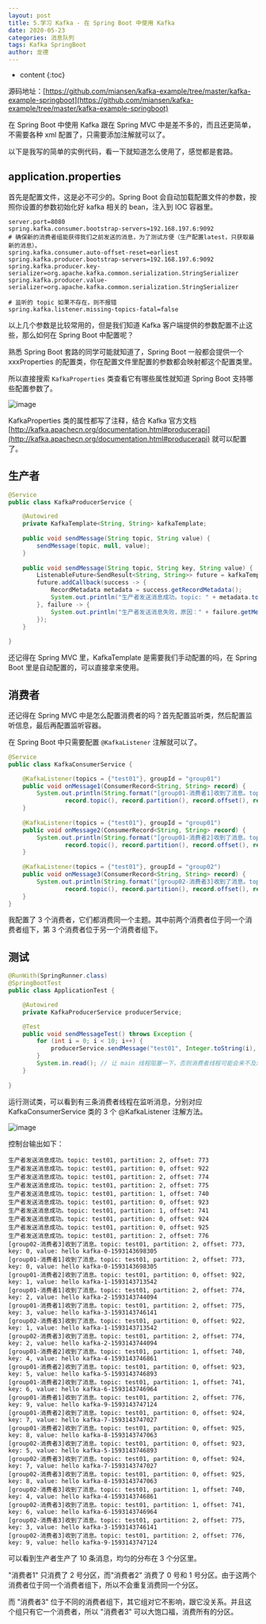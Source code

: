 ```yaml
---
layout: post
title: 5.学习 Kafka - 在 Spring Boot 中使用 Kafka
date: 2020-05-23
categories: 消息队列
tags: Kafka SpringBoot
author: 龙德
---
```


* content
{:toc}

源码地址：[https://github.com/miansen/kafka-example/tree/master/kafka-example-springboot](https://github.com/miansen/kafka-example/tree/master/kafka-example-springboot)

在 Spring Boot 中使用 Kafka 跟在 Spring MVC 中是差不多的，而且还更简单，不需要各种 xml 配置了，只需要添加注解就可以了。

以下是我写的简单的实例代码，看一下就知道怎么使用了，感觉都是套路。

## application.properties

首先是配置文件，这是必不可少的。Spring Boot 会自动加载配置文件的参数，按照你设置的参数初始化好 kafka 相关的 bean，注入到 IOC 容器里。

```properties
server.port=8080
spring.kafka.consumer.bootstrap-servers=192.168.197.6:9092
# 确保新的消费者组能获得我们之前发送的消息，为了测试方便（生产配置latest，只获取最新的消息）。
spring.kafka.consumer.auto-offset-reset=earliest
spring.kafka.producer.bootstrap-servers=192.168.197.6:9092
spring.kafka.producer.key-serializer=org.apache.kafka.common.serialization.StringSerializer
spring.kafka.producer.value-serializer=org.apache.kafka.common.serialization.StringSerializer

# 监听的 topic 如果不存在，则不报错
spring.kafka.listener.missing-topics-fatal=false
```

以上几个参数是比较常用的，但是我们知道 Kafka 客户端提供的参数配置不止这些，那么如何在 Spring Boot 中配置呢？

熟悉 Spring Boot 套路的同学可能就知道了，Spring Boot 一般都会提供一个 xxxProperties 的配置类，你在配置文件里配置的参数都会映射都这个配置类里。

所以直接搜索 `KafkaProperties` 类查看它有哪些属性就知道 Spring Boot 支持哪些配置参数了。

![image](https://miansen.wang/assets/20200620183631.png)

KafkaProperties 类的属性都写了注释，结合 Kafka 官方文档 [http://kafka.apachecn.org/documentation.html#producerapi](http://kafka.apachecn.org/documentation.html#producerapi) 就可以配置了。

## 生产者

```java
@Service
public class KafkaProducerService {

    @Autowired
    private KafkaTemplate<String, String> kafkaTemplate;
    
    public void sendMessage(String topic, String value) {
        sendMessage(topic, null, value);
    }
    
    public void sendMessage(String topic, String key, String value) {
        ListenableFuture<SendResult<String, String>> future = kafkaTemplate.send(topic, key, value);
        future.addCallback(success -> {
            RecordMetadata metadata = success.getRecordMetadata();
            System.out.println("生产者发送消息成功。topic: " + metadata.topic() + ", partition: " + metadata.partition() + ", offset: " + metadata.offset());
        }, failure -> {
            System.out.println("生产者发送消息失败，原因：" + failure.getMessage());
        });
    }
    
}
```

还记得在 Spring MVC 里，KafkaTemplate 是需要我们手动配置的吗，在 Spring Boot 里是自动配置的，可以直接拿来使用。

## 消费者

还记得在 Spring MVC 中是怎么配置消费者的吗？首先配置监听类，然后配置监听信息，最后再配置监听容器。

在 Spring Boot 中只需要配置 `@KafkaListener` 注解就可以了。

```java
@Service
public class KafkaConsumerService {

    @KafkaListener(topics = {"test01"}, groupId = "group01")
    public void onMessage1(ConsumerRecord<String, String> record) {
        System.out.println(String.format("[group01-消费者1]收到了消息。topic: %s, partition: %s, offset: %s, key: %s, value: %s",
                record.topic(), record.partition(), record.offset(), record.key(), record.value()));
    }
    
    @KafkaListener(topics = {"test01"}, groupId = "group01")
    public void onMessage2(ConsumerRecord<String, String> record) {
        System.out.println(String.format("[group01-消费者2]收到了消息。topic: %s, partition: %s, offset: %s, key: %s, value: %s",
                record.topic(), record.partition(), record.offset(), record.key(), record.value()));
    }
    
    @KafkaListener(topics = {"test01"}, groupId = "group02")
    public void onMessage3(ConsumerRecord<String, String> record) {
        System.out.println(String.format("[group02-消费者3]收到了消息。topic: %s, partition: %s, offset: %s, key: %s, value: %s",
                record.topic(), record.partition(), record.offset(), record.key(), record.value()));
    }
}
```

我配置了 3 个消费者，它们都消费同一个主题。其中前两个消费者位于同一个消费者组下，第 3 个消费者位于另一个消费者组下。

## 测试

```java
@RunWith(SpringRunner.class)
@SpringBootTest
public class ApplicationTest {

    @Autowired
    private KafkaProducerService producerService;

    @Test
    public void sendMessageTest() throws Exception {
        for (int i = 0; i < 10; i++) {
            producerService.sendMessage("test01", Integer.toString(i), "hello kafka-" + i + "-" + new Date().getTime());
        }
        System.in.read(); // 让 main 线程阻塞一下，否则消费者线程可能会来不及消费就死了
    }
    
}

```

运行测试类，可以看到有三条消费者线程在监听消息，分别对应 KafkaConsumerService 类的 3 个 @KafkaListener 注解方法。

![image](https://miansen.wang/assets/20200626113753.png)

控制台输出如下：

```
生产者发送消息成功。topic: test01, partition: 2, offset: 773
生产者发送消息成功。topic: test01, partition: 0, offset: 922
生产者发送消息成功。topic: test01, partition: 2, offset: 774
生产者发送消息成功。topic: test01, partition: 2, offset: 775
生产者发送消息成功。topic: test01, partition: 1, offset: 740
生产者发送消息成功。topic: test01, partition: 0, offset: 923
生产者发送消息成功。topic: test01, partition: 1, offset: 741
生产者发送消息成功。topic: test01, partition: 0, offset: 924
生产者发送消息成功。topic: test01, partition: 0, offset: 925
生产者发送消息成功。topic: test01, partition: 2, offset: 776
[group02-消费者3]收到了消息。topic: test01, partition: 2, offset: 773, key: 0, value: hello kafka-0-1593143698305
[group01-消费者1]收到了消息。topic: test01, partition: 2, offset: 773, key: 0, value: hello kafka-0-1593143698305
[group01-消费者2]收到了消息。topic: test01, partition: 0, offset: 922, key: 1, value: hello kafka-1-1593143713542
[group01-消费者1]收到了消息。topic: test01, partition: 2, offset: 774, key: 2, value: hello kafka-2-1593143744094
[group01-消费者1]收到了消息。topic: test01, partition: 2, offset: 775, key: 3, value: hello kafka-3-1593143746141
[group02-消费者3]收到了消息。topic: test01, partition: 0, offset: 922, key: 1, value: hello kafka-1-1593143713542
[group02-消费者3]收到了消息。topic: test01, partition: 2, offset: 774, key: 2, value: hello kafka-2-1593143744094
[group01-消费者2]收到了消息。topic: test01, partition: 1, offset: 740, key: 4, value: hello kafka-4-1593143746861
[group01-消费者2]收到了消息。topic: test01, partition: 0, offset: 923, key: 5, value: hello kafka-5-1593143746893
[group01-消费者2]收到了消息。topic: test01, partition: 1, offset: 741, key: 6, value: hello kafka-6-1593143746964
[group01-消费者1]收到了消息。topic: test01, partition: 2, offset: 776, key: 9, value: hello kafka-9-1593143747124
[group01-消费者2]收到了消息。topic: test01, partition: 0, offset: 924, key: 7, value: hello kafka-7-1593143747027
[group01-消费者2]收到了消息。topic: test01, partition: 0, offset: 925, key: 8, value: hello kafka-8-1593143747063
[group02-消费者3]收到了消息。topic: test01, partition: 0, offset: 923, key: 5, value: hello kafka-5-1593143746893
[group02-消费者3]收到了消息。topic: test01, partition: 0, offset: 924, key: 7, value: hello kafka-7-1593143747027
[group02-消费者3]收到了消息。topic: test01, partition: 0, offset: 925, key: 8, value: hello kafka-8-1593143747063
[group02-消费者3]收到了消息。topic: test01, partition: 1, offset: 740, key: 4, value: hello kafka-4-1593143746861
[group02-消费者3]收到了消息。topic: test01, partition: 1, offset: 741, key: 6, value: hello kafka-6-1593143746964
[group02-消费者3]收到了消息。topic: test01, partition: 2, offset: 775, key: 3, value: hello kafka-3-1593143746141
[group02-消费者3]收到了消息。topic: test01, partition: 2, offset: 776, key: 9, value: hello kafka-9-1593143747124
```

可以看到生产者生产了 10 条消息，均匀的分布在 3 个分区里。

"消费者1" 只消费了 2 号分区，而"消费者2" 消费了 0 号和 1 号分区。由于这两个消费者位于同一个消费者组下，所以不会重复消费同一个分区。

而 "消费者3" 位于不同的消费者组下，其它组对它不影响，跟它没关系。并且这个组只有它一个消费者，所以 "消费者3" 可以大饱口福，消费所有的分区。